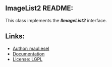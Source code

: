 ## ImageList2 README:
This class implements the ***IImageList2*** interface.

## Links:
* [Author: maul.esel](https://github.com/maul-esel)
* [Documentation](http://maul-esel.github.com/COM-Classes/AHK_Lv1.1/ImageList2)
* [License: LGPL](http://www.gnu.org/licenses/lgpl-2.1.txt)